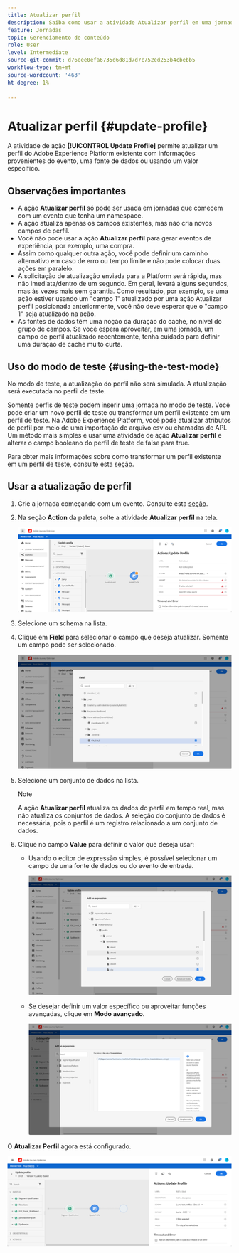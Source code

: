```yaml
---
title: Atualizar perfil
description: Saiba como usar a atividade Atualizar perfil em uma jornada
feature: Jornadas
topic: Gerenciamento de conteúdo
role: User
level: Intermediate
source-git-commit: d76eee0efa6735d6d81d7d7c752ed253b4cbebb5
workflow-type: tm+mt
source-wordcount: '463'
ht-degree: 1%

---
```


# Atualizar perfil {#update-profile}

A atividade de ação **[!UICONTROL Update Profile]** permite atualizar um perfil do Adobe Experience Platform existente com informações provenientes do evento, uma fonte de dados ou usando um valor específico.

## Observações importantes

* A ação **Atualizar perfil** só pode ser usada em jornadas que comecem com um evento que tenha um namespace.
* A ação atualiza apenas os campos existentes, mas não cria novos campos de perfil.
* Você não pode usar a ação **Atualizar perfil** para gerar eventos de experiência, por exemplo, uma compra.
* Assim como qualquer outra ação, você pode definir um caminho alternativo em caso de erro ou tempo limite e não pode colocar duas ações em paralelo.
* A solicitação de atualização enviada para a Platform será rápida, mas não imediata/dentro de um segundo. Em geral, levará alguns segundos, mas às vezes mais sem garantia. Como resultado, por exemplo, se uma ação estiver usando um &quot;campo 1&quot; atualizado por uma ação Atualizar perfil posicionada anteriormente, você não deve esperar que o &quot;campo 1&quot; seja atualizado na ação.
* As fontes de dados têm uma noção da duração do cache, no nível do grupo de campos. Se você espera aproveitar, em uma jornada, um campo de perfil atualizado recentemente, tenha cuidado para definir uma duração de cache muito curta.

## Uso do modo de teste {#using-the-test-mode}

No modo de teste, a atualização do perfil não será simulada. A atualização será executada no perfil de teste.

Somente perfis de teste podem inserir uma jornada no modo de teste. Você pode criar um novo perfil de teste ou transformar um perfil existente em um perfil de teste. Na Adobe Experience Platform, você pode atualizar atributos de perfil por meio de uma importação de arquivo csv ou chamadas de API. Um método mais simples é usar uma atividade de ação **Atualizar perfil** e alterar o campo booleano do perfil de teste de false para true.

Para obter mais informações sobre como transformar um perfil existente em um perfil de teste, consulte esta [seção](../building-journeys/creating-test-profiles.md#create-test-profiles-csv).

## Usar a atualização de perfil

1. Crie a jornada começando com um evento. Consulte esta [seção](../building-journeys/journey.md).

1. Na seção **Action** da paleta, solte a atividade **Atualizar perfil** na tela.

   ![](../assets/profileupdate0.png)

1. Selecione um schema na lista.

1. Clique em **Field** para selecionar o campo que deseja atualizar. Somente um campo pode ser selecionado.

   ![](../assets/profileupdate2.png)

1. Selecione um conjunto de dados na lista.

   >[!NOTE]
   >
   >A ação **Atualizar perfil** atualiza os dados do perfil em tempo real, mas não atualiza os conjuntos de dados. A seleção do conjunto de dados é necessária, pois o perfil é um registro relacionado a um conjunto de dados.

1. Clique no campo **Value** para definir o valor que deseja usar:

   * Usando o editor de expressão simples, é possível selecionar um campo de uma fonte de dados ou do evento de entrada.

      ![](../assets/profileupdate4.png)

   * Se desejar definir um valor específico ou aproveitar funções avançadas, clique em **Modo avançado**.

      ![](../assets/profileupdate3.png)

O **Atualizar Perfil** agora está configurado.

![](../assets/profileupdate1.png)
